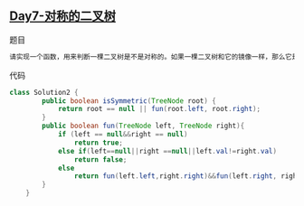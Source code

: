 ## [Day7-对称的二叉树](https://leetcode-cn.com/problems/dui-cheng-de-er-cha-shu-lcof/)

题目

```tex
请实现一个函数，用来判断一棵二叉树是不是对称的。如果一棵二叉树和它的镜像一样，那么它是对称的。
```

代码

```java
class Solution2 {
        public boolean isSymmetric(TreeNode root) {
            return root == null || fun(root.left, root.right);
        }
        public boolean fun(TreeNode left, TreeNode right){
            if (left == null&&right == null)
                return true;
            else if(left==null||right ==null||left.val!=right.val)
                return false;
            else
                return fun(left.left,right.right)&&fun(left.right, right.left);
        }
    }
```

